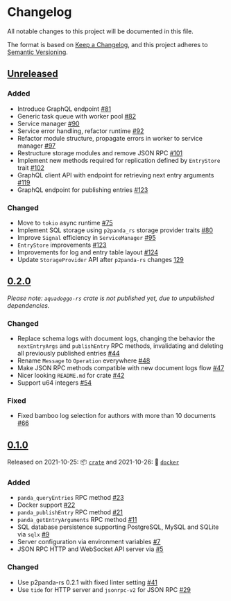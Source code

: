 # Changelog

All notable changes to this project will be documented in this file.

The format is based on [Keep a Changelog](https://keepachangelog.com/en/1.0.0/),
and this project adheres to [Semantic Versioning](https://semver.org/spec/v2.0.0.html).

## [Unreleased]

### Added

-   Introduce GraphQL endpoint [#81](https://github.com/p2panda/aquadoggo/pull/81)
-   Generic task queue with worker pool [#82](https://github.com/p2panda/aquadoggo/pull/82)
-   Service manager [#90](https://github.com/p2panda/aquadoggo/pull/90)
-   Service error handling, refactor runtime [#92](https://github.com/p2panda/aquadoggo/pull/92)
-   Refactor module structure, propagate errors in worker to service manager [#97](https://github.com/p2panda/aquadoggo/pull/97)
-   Restructure storage modules and remove JSON RPC [#101](https://github.com/p2panda/aquadoggo/pull/101)
-   Implement new methods required for replication defined by `EntryStore` trait [#102](https://github.com/p2panda/aquadoggo/pull/102)
-   GraphQL client API with endpoint for retrieving next entry arguments [#119](https://github.com/p2panda/aquadoggo/pull/119)
-   GraphQL endpoint for publishing entries [#123](https://github.com/p2panda/aquadoggo/pull/132)

### Changed

-   Move to `tokio` async runtime [#75](https://github.com/p2panda/aquadoggo/pull/75)
-   Implement SQL storage using `p2panda_rs` storage provider traits [#80](https://github.com/p2panda/aquadoggo/pull/80)
-   Improve `Signal` efficiency in `ServiceManager` [#95](https://github.com/p2panda/aquadoggo/pull/95)
-   `EntryStore` improvements [#123](https://github.com/p2panda/aquadoggo/pull/123)
-   Improvements for log and entry table layout [#124](https://github.com/p2panda/aquadoggo/issues/122)
-   Update `StorageProvider` API after `p2panda-rs` changes [129](https://github.com/p2panda/aquadoggo/pull/129)

## [0.2.0]

_Please note: `aquadoggo-rs` crate is not published yet, due to unpublished dependencies._

### Changed

-   Replace schema logs with document logs, changing the behavior the `nextEntryArgs` and `publishEntry` RPC methods, invalidating and deleting all previously published entries [#44](https://github.com/p2panda/aquadoggo/pull/44)
-   Rename `Message` to `Operation` everywhere [#48](https://github.com/p2panda/aquadoggo/pull/48)
-   Make JSON RPC methods compatible with new document logs flow [#47](https://github.com/p2panda/aquadoggo/pull/47)
-   Nicer looking `README.md` for crate [#42](https://github.com/p2panda/aquadoggo/42)
-   Support u64 integers [#54](https://github.com/p2panda/aquadoggo/pull/54)

### Fixed

-   Fixed bamboo log selection for authors with more than 10 documents [#66](https://github.com/p2panda/aquadoggo/pull/66)

## [0.1.0]

Released on 2021-10-25: :package: [`crate`](https://crates.io/crates/aquadoggo/0.1.0) and 2021-10-26: 🐳 [`docker`](https://hub.docker.com/layers/p2panda/aquadoggo/v0.1.0/images/sha256-be4ba99ce47517dc99e42feda70dd452356190b5f86fcffea44b1bce1d4d315e?context=explore)

### Added

-   `panda_queryEntries` RPC method [#23](https://github.com/p2panda/aquadoggo/pull/23)
-   Docker support [#22](https://github.com/p2panda/aquadoggo/pull/22)
-   `panda_publishEntry` RPC method [#21](https://github.com/p2panda/aquadoggo/pull/21)
-   `panda_getEntryArguments` RPC method [#11](https://github.com/p2panda/aquadoggo/pull/11)
-   SQL database persistence supporting PostgreSQL, MySQL and SQLite via `sqlx` [#9](https://github.com/p2panda/aquadoggo/pull/9)
-   Server configuration via environment variables [#7](https://github.com/p2panda/aquadoggo/pull/7)
-   JSON RPC HTTP and WebSocket API server via [#5](https://github.com/p2panda/aquadoggo/pull/5)

### Changed

-   Use p2panda-rs 0.2.1 with fixed linter setting [#41](https://github.com/p2panda/aquadoggo/41)
-   Use `tide` for HTTP server and `jsonrpc-v2` for JSON RPC [#29](https://github.com/p2panda/aquadoggo/29)

[unreleased]: https://github.com/p2panda/aquadoggo/compare/v0.2.0...HEAD
[0.2.0]: https://github.com/p2panda/aquadoggo/releases/tag/v0.2.0
[0.1.0]: https://github.com/p2panda/aquadoggo/releases/tag/v0.1.0
